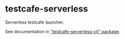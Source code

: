 # testcafe-serverless

Serverless testcafe launcher.

See documentation in ["testcafe-serverless-cli" package](./testcafe-serverless-cli).
